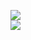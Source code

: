 [![](https://img.shields.io/badge/Made%20With-Github%20Spray-lightgrey.svg?style=for-the-badge&logo=github)](https://github.com/Annihil/github-spray#30529)  
[![](https://i.imgur.com/2DrTn0Z.gif)](https://github.com/Annihil/github-spray)